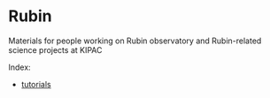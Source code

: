 # Rubin

Materials for people working on Rubin observatory and Rubin-related science projects at KIPAC

Index:
- [tutorials](./tutorials.md)
